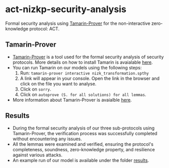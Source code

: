 # act-nizkp-security-analysis
Formal security analysis using [Tamarin-Prover](https://tamarin-prover.github.io/) for the non-interactive zero-knowledge protocol: ACT.

## Tamarin-Prover
+ [Tamarin-Prover](https://tamarin-prover.github.io/) is a tool used for the formal security analysis of security protocols. More details on how to install Tamarin is avaialable [here](https://tamarin-prover.github.io/manual/book/002_installation.html#:~:text=Installation%201%20Installation%20on%20macOS%20or%20Linux%20The,...%205%20Tamarin%20Code%20Editors%20...%20Weitere%20Elemente).
+ You can run Tamarin on our models using the following steps:
    1. Run: `tamarin-prover interactive nizk_transformation.spthy`
    1. A link will appear in your console. Open the link in the browser and click on the file you want to analyse. 
    1. Click on `sorry`.
    1. Click on `autoprove (S. for all solutions) for all lemmas`.
+ More information about Tamarin-Prover is avaialble [here](https://tamarin-prover.github.io/manual/book/001_introduction.html).

## Results
* During the formal security analysis of our three sub-protocols using Tamarin-Prover, the verification process was successfully completed without encountering any issues.
* All the lemmas were examined and verified, ensuring the protocol's completeness, soundness, zero-knowledge property, and resilience against various attacks.
* An example run of our model is available under the folder [results](https://github.com/tum-esi/act-nizkp/tree/main/tamarin_security_analysis/results).